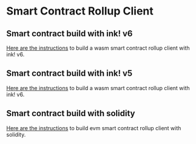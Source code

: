 # Smart Contract Rollup Client

## Smart contract build with ink! v6

[Here are the instructions](./sc-rollup-ink6-client/README.md) to build a wasm smart contract rollup client with ink! v6. 

## Smart contract build with ink! v5

[Here are the instructions](./sc-rollup-ink5-client/README.md) to build a wasm smart contract rollup client with ink! v6. 

## Smart contract build with solidity

[Here are the instructions](./sc-rollup-evm-client/README.md) to build evm smart contract rollup client with solidity. 
